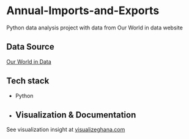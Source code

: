 # Annual-Imports-and-Exports
Python data analysis project with data from Our World in data website
## Data Source
[Our World in Data](https://ourworldindata.org/)
## Tech stack
- Python
- ## Visualization & Documentation
See visualization insight at [visualizeghana.com](https://visualizeghana.com/2024/01/ghana-import-export-on-the-rise.html)
